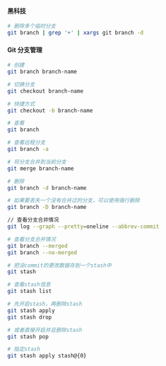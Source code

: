 #### 黑科技
``` bash
# 删除多个临时分支
git branch | grep '+' | xargs git branch -d
```

#### Git 分支管理
``` bash
# 创建
git branch branch-name

# 切换分支
git checkout branch-name

# 快捷方式
git checkout -b branch-name
```

``` bash
# 查看
git branch

# 查看远程分支
git branch -a
```

``` bash
# 将分支合并到当前分支
git merge branch-name

# 删除
git branch -d branch-name

# 如果要丢失一个没有合并过的分支，可以使用强行删除
git branch -D branch-name
```

``` bash
// 查看分支合并情况
git log --graph --pretty=oneline --abbrev-commit
```


``` bash
# 查看分支合并情况
git branch --merged
git branch --no-merged
```

``` bash
# 把没commit的更改数据存到一个stash中
git stash

# 查看stash信息
git stash list

# 先开启stash，再删除stash
git stash apply
git stash drop

# 或者直接开启并且删除stash
git stash pop

# 指定stash
git stash apply stash@{0}
```
